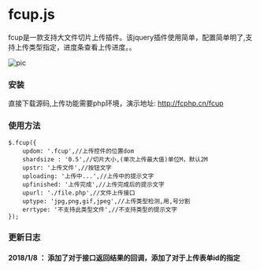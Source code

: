 # fcup.js

fcup是一款支持大文件切片上传插件。该jquery插件使用简单，配置简单明了,支持上传类型指定，进度条查看上传进度。。

![pic](http://fcphp.cn/fcup/jt.png)

### 安装
直接下载源码,上传功能需要php环境，演示地址: http://fcphp.cn/fcup

### 使用方法
````
$.fcup({
	updom: '.fcup',//上传控件的位置dom
	shardsize : '0.5',//切片大小,(单次上传最大值)单位M，默认2M
	upstr: '上传文件',//按钮文字
	uploading: '上传中...',//上传中的提示文字
	upfinished: '上传完成',//上传完成后的提示文字
	upurl: './file.php',//文件上传接口
	uptype: 'jpg,png,gif,jpeg',//上传类型检测,用,号分割
	errtype: '不支持此类型文件',//不支持类型的提示文字
});
````
### 更新日志
#### 2018/1/8  ： 添加了对于接口返回结果的回调，添加了对于上传表单id的指定